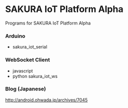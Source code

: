 # SAKURA IoT Platform Alpha
Programs for SAKURA IoT Platform Alpha

### Arduino
- sakura_iot_serial

### WebSocket Client
- javascript
- python sakura_iot_ws

### Blog (Japanese)
http://android.ohwada.jp/archives/7045
